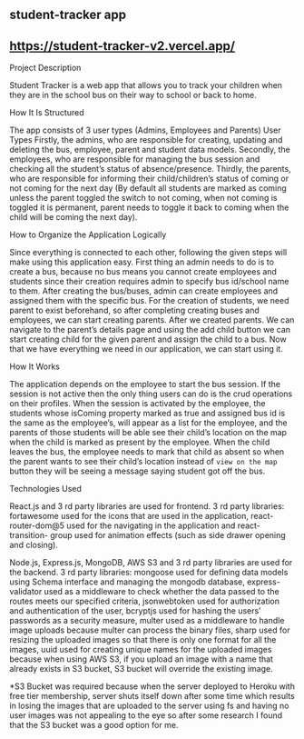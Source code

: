 ## student-tracker app
## https://student-tracker-v2.vercel.app/ ##

Project Description

Student Tracker is a web app that allows you to track your children when they are in
the school bus on their way to school or back to home.

How It Is Structured

The app consists of 3 user types (Admins, Employees and Parents)
User Types
Firstly, the admins, who are responsible for creating, updating and deleting the bus,
employee, parent and student data models. Secondly, the employees, who are
responsible for managing the bus session and checking all the student’s status of
absence/presence. Thirdly, the parents, who are responsible for informing their
child/children’s status of coming or not coming for the next day (By default all
students are marked as coming unless the parent toggled the switch to not coming,
when not coming is toggled it is permanent, parent needs to toggle it back to coming
when the child will be coming the next day).

How to Organize the Application Logically

Since everything is connected to each other, following the given steps will make
using this application easy. First thing an admin needs to do is to create a bus,
because no bus means you cannot create employees and students since their
creation requires admin to specify bus id/school name to them. After creating the
bus/buses, admin can create employees and assigned them with the specific bus.
For the creation of students, we need parent to exist beforehand, so after completing
creating buses and employees, we can start creating parents. After we created
parents. We can navigate to the parent’s details page and using the add child button
we can start creating child for the given parent and assign the child to a bus.
Now that we have everything we need in our application, we can start using it.

How It Works

The application depends on the employee to start the bus session. If the session is
not active then the only thing users can do is the crud operations on their profiles.
When the session is activated by the employee, the students whose isComing
property marked as true and assigned bus id is the same as the employee’s, will
appear as a list for the employee, and the parents of those students will be able see
their child’s location on the map when the child is marked as present by the
employee. When the child leaves the bus, the employee needs to mark that child as
absent so when the parent wants to see their child’s location instead of `view on the
map` button they will be seeing a message saying student got off the bus.

Technologies Used

React.js and 3 rd party libraries are used for frontend.
3 rd party libraries: fortawesome used for the icons that are used in the application,
react-router-dom@5 used for the navigating in the application and react-transition-
group used for animation effects (such as side drawer opening and closing).

Node.js, Express.js, MongoDB, AWS S3 and 3 rd party libraries are used
for the backend.
3 rd party libraries: mongoose used for defining data models using Schema interface
and managing the mongodb database, express-validator used as a middleware to
check whether the data passed to the routes meets our specified criteria,
jsonwebtoken used for authorization and authentication of the user, bcryptjs used for
hashing the users’ passwords as a security measure, multer used as a middleware to
handle image uploads because multer can process the binary files, sharp used for
resizing the uploaded images so that there is only one format for all the images, uuid
used for creating unique names for the uploaded images because when using AWS
S3, if you upload an image with a name that already exists in S3 bucket, S3 bucket
will override the existing image.

*S3 Bucket was required because when the server deployed to Heroku with free tier
membership, server shuts itself down after some time which results in losing the images that are
uploaded to the server using fs and having no user images was not appealing to the eye so after
some research I found that the S3 bucket was a good option for me.
